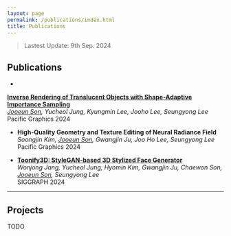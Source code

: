 ```yaml
---
layout: page
permalink: /publications/index.html
title: Publications
---
```


> Lastest Update: 9th Sep. 2024

## Publications
- 
<!-- - <img src="https://caihanlin.com/caihanlin.jpg" class="floatpic" width="360" height="360"> -->
 <a href="https://spock-the-wizard.github.io/shape-adaptive-IR/">**Inverse Rendering of Translucent Objects with Shape-Adaptive Importance Sampling**</a> <br>
*<u>Jooeun Son</u>, Yucheol Jung, Kyungmin Lee, Jooho Lee, Seungyong Lee*<br>
Pacific Graphics 2024
  <!-- <br> -->
- **High-Quality Geometry and Texture Editing of Neural Radiance Field** <br>
*Soongjin Kim, <u>Jooeun Son</u>, Gwangjin Ju, Joo Ho Lee, Seungyong Lee*<br>
Pacific Graphics 2024

- <a href="https://wonjongg.me/Toonify3D_pages/">**Toonify3D: StyleGAN-based 3D Stylized Face Generator**</a> <br>
*Wonjong Jang, Yucheol Jung, Hyomin Kim, Gwangjin Ju, Chaewon Son, <u>Jooeun Son</u>, Seungyong Lee*<br>
SIGGRAPH 2024

---
## Projects
TODO

<!-- - [Securing Billion Bluetooth Devices leveraging Learning-based Techniques](https://www.researchgate.net/publication/378144932)<br>*Final year project (FYP).*<br>**Hanlin Cai** (Advisors: Zhezhuang Xu, Tozammel Hossain)<br>AAAI Conference on Artificial Intelligence. Undergraduate Consortium ([AAAI 2024 UC](https://aaai.org/aaai-conference/undergraduate-consortium-program/))<br>Vancouver, Canada. February, 2024. -->

  <br>
